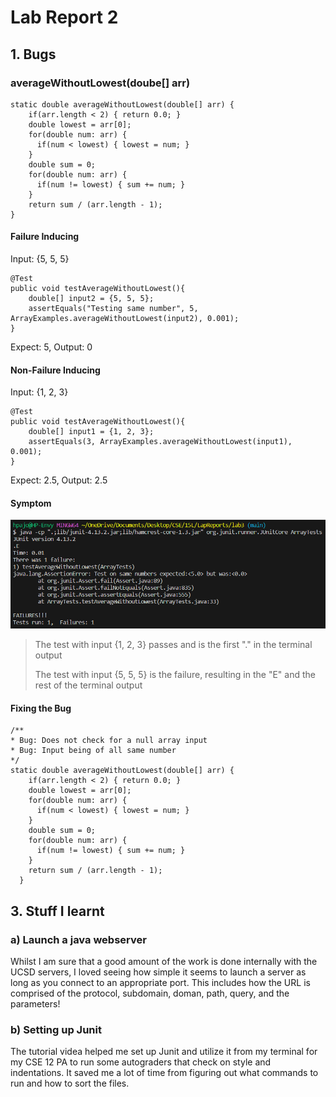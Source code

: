 
# **Lab Report 2**

## 1. Bugs

### averageWithoutLowest(doube[] arr)
```
static double averageWithoutLowest(double[] arr) {
    if(arr.length < 2) { return 0.0; }
    double lowest = arr[0];
    for(double num: arr) {
      if(num < lowest) { lowest = num; }
    }
    double sum = 0;
    for(double num: arr) {
      if(num != lowest) { sum += num; }
    }
    return sum / (arr.length - 1);
}
```
#### **Failure Inducing**
Input: {5, 5, 5}
```
@Test
public void testAverageWithoutLowest(){
    double[] input2 = {5, 5, 5};
    assertEquals("Testing same number", 5, ArrayExamples.averageWithoutLowest(input2), 0.001);
}
```
Expect: 5, Output: 0


#### **Non-Failure Inducing**
Input: {1, 2, 3}
```
@Test
public void testAverageWithoutLowest(){
    double[] input1 = {1, 2, 3};
    assertEquals(3, ArrayExamples.averageWithoutLowest(input1), 0.001);
}
```
Expect: 2.5, Output: 2.5

#### **Symptom**
![Image](JUnit1.png)
> The test with input {1, 2, 3} passes and is the first "." in the terminal output
> 
> The test with input {5, 5, 5} is the failure, resulting in the "E" and the rest of the terminal output

#### Fixing the Bug
```
/**
* Bug: Does not check for a null array input
* Bug: Input being of all same number
*/
static double averageWithoutLowest(double[] arr) {
    if(arr.length < 2) { return 0.0; }
    double lowest = arr[0];
    for(double num: arr) {
      if(num < lowest) { lowest = num; }
    }
    double sum = 0;
    for(double num: arr) {
      if(num != lowest) { sum += num; }
    }
    return sum / (arr.length - 1);
  }
```


## 3. Stuff I learnt

### a) Launch a java webserver

Whilst I am sure that a good amount of the work is done internally with the UCSD servers, I loved seeing how simple it seems to launch a server as long as you connect to an appropriate port. This includes how the URL is comprised of the protocol, subdomain, doman, path, query, and the parameters!

### b) Setting up Junit

The tutorial videa helped me set up Junit and utilize it from my terminal for my CSE 12 PA to run some autograders that check on style and indentations. It saved me a lot of time from figuring out what commands to run and how to sort the files.
